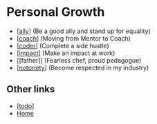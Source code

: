 # Personal Growth

- [[ally]] (Be a good ally and stand up for equality)
- [[coach]] (Moving from Mentor to Coach)
- [[coder]] (Complete a side hustle)
- [[impact]] (Make an impact at work)
- [[father]] (Fearless chef, proud pedagogue)
- [[notoriety]] (Become respected in my industry)

## Other links
- [[todo]]
- [Home](/)

[//begin]: # "Autogenerated link references for markdown compatibility"
[ally]: ally "Ally"
[coach]: coach "Coach"
[coder]: coder "Coder"
[impact]: impact "Impact"
[notoriety]: notoriety "Notoriety"
[todo]: todo "Todo"
[//end]: # "Autogenerated link references"